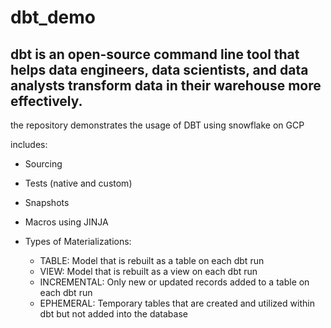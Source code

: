 # dbt_demo
## dbt is an open-source command line tool that helps data engineers, data scientists, and data analysts transform data in their warehouse more effectively.

the repository demonstrates the usage of DBT using snowflake on GCP

includes:
  - Sourcing
  - Tests (native and custom)
  - Snapshots
  - Macros using JINJA
  - Types of Materializations: 
  
      - TABLE: Model that is rebuilt as a table on each dbt run 
      - VIEW: Model that is rebuilt as a view on each dbt run
      - INCREMENTAL: Only new or updated records added to a table on each dbt run 
      - EPHEMERAL: Temporary tables that are created and utilized within dbt but not added into the database  
